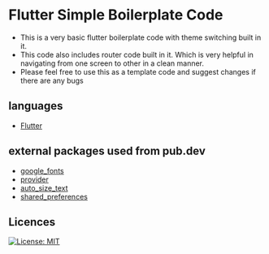 # Flutter Simple Boilerplate Code
* This is a very basic flutter boilerplate code with theme switching built in it. 
* This code also includes router code built in it. Which is very helpful in navigating from one screen to other in a clean manner.
* Please feel free to use this as a template code and suggest changes if there are any bugs

## languages
* [Flutter](https://storage.googleapis.com/flutter_infra/releases/stable/windows/flutter_windows_1.22.0-stable.zip)

## external packages used from pub.dev
* [google_fonts](https://pub.dev/packages/google_fonts)
* [provider](https://pub.dev/packages/provider)
* [auto_size_text](https://pub.dev/packages/auto_size_text)
* [shared_preferences](https://pub.dev/packages/shared_preferences)


## Licences
[![License: MIT](https://img.shields.io/badge/License-MIT-yellow.svg)](https://opensource.org/licenses/MIT)
